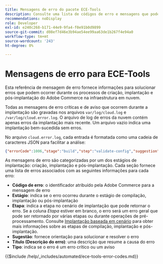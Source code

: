 ```yaml
---
title: Mensagens de erro do pacote ECE-Tools
description: Consulte uma lista de códigos de erro e mensagens que podem ocorrer durante os processos de criação, implantação e pós-implantação do Adobe Commerce na infraestrutura em nuvem.
recommendations: noDisplay
role: Developer
exl-id: e240c268-b171-44e9-9fa4-f0e91b0d9899
source-git-commit: d08ef7d46e3b94ae54ee99aa63de1b267f4e94a0
workflow-type: tm+mt
source-wordcount: '243'
ht-degree: 0%

---
```


# Mensagens de erro para ECE-Tools

Esta referência de mensagem de erro fornece informações para solucionar erros que podem ocorrer durante os processos de criação, implantação e pós-implantação do Adobe Commerce na infraestrutura em nuvem.

Todas as mensagens de erro críticas e de aviso que ocorrem durante a implantação são gravadas nos arquivos `var/log/cloud.log` e `/var/log/cloud.error.log`. O arquivo de log de erros da nuvem contém apenas erros da implantação mais recente. Um arquivo vazio indica uma implantação bem-sucedida sem erros.

No arquivo `cloud.error.log`, cada entrada é formatada como uma cadeia de caracteres JSON para facilitar a análise:

```json
{"errorCode":1006,"stage":"build","step":"validate-config","suggestion":"No stores/website/locales found in config.php\n  To speed up the deploy process do the following:\n  1. Using SSH, log in to your Magento Cloud account\n  2. Run \"php ./vendor/bin/ece-tools config:dump\"\n  3. Using SCP, copy the app/etc/config.php file to your local repository\n  4. Add, commit, and push your changes to the app/etc/config.php file","title":"The configured state is not ideal","type":"warning"}
```

As mensagens de erro são categorizadas por um dos estágios de implantação: criação, implantação e pós-implantação. Cada seção fornece uma lista de erros associados com as seguintes informações para cada erro:

- **Código de erro**: o identificador atribuído pela Adobe Commerce para a mensagem de erro
- **Estágio**: indica se o erro ocorreu durante o estágio de compilação, implantação ou pós-implantação
- **Etapa**: indica a etapa no cenário de implantação que pode retornar o erro. Se a coluna _Etapa_ estiver em branco, o erro será um erro geral que pode ser retornado por várias etapas ou durante operações de pré-processamento. Consulte [Implantação baseada em cenário](../deploy/scenario-based.md) para obter mais informações sobre as etapas de compilação, implantação e pós-implantação.
- **Sugestão**: fornece orientação para solucionar e resolver o erro
- **Título (Descrição do erro)**: uma descrição que resume a causa do erro
- **Tipo**: indica se o erro é um erro crítico ou um aviso

{{$include /help/_includes/automated/ece-tools-error-codes.md}}

<!-- Last updated from includes: 2025-05-28 21:01:41 -->
